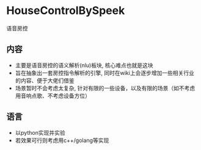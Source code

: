 # HouseControlBySpeek
语音房控

## 内容
* 主要是语音房控的语义解析(nlu)板块, 核心难点也就是这块
* 旨在抽象出一套房控指令解析的引擎, 同时在wiki上会逐步增加一些相关行业的内容、便于大佬们借鉴
* 场景暂时不会考虑太复杂, 针对有限的一些设备，以及有限的场景（如不考虑用音响点歌、不考虑设备方位）

## 语言
* 以python实现并实验
* 若效果可行则考虑用c++/golang等实现
